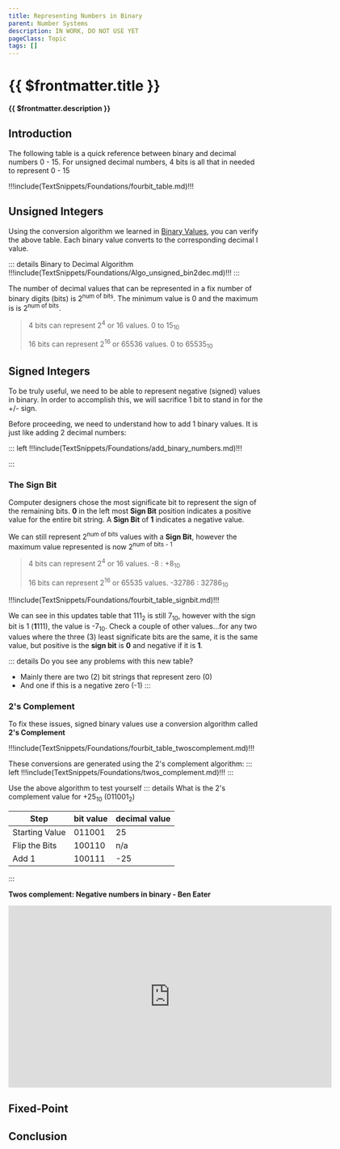 ```yaml
---
title: Representing Numbers in Binary
parent: Number Systems
description: IN WORK, DO NOT USE YET
pageClass: Topic
tags: []
---
```


# {{ $frontmatter.title }}
**{{ $frontmatter.description }}**

<KeyConcepts :ConceptArray= "[
{
  Concept:'Concept 1',
  Details:'  '
},
{
  Concept:'Concept 2',
  Details:'  '
  }
]" />

## Introduction

The following table is a quick reference between binary and decimal numbers 0 - 15. For unsigned decimal numbers, 4 bits is all that in needed to represent 0 - 15

!!!include(TextSnippets/Foundations/fourbit_table.md)!!!

## Unsigned Integers

Using the conversion algorithm we learned in [Binary Values](BinaryValues.md#converting-to-base-10), you can verify the above table. Each binary value converts to the corresponding decimal l value.

::: details Binary to Decimal Algorithm
!!!include(TextSnippets/Foundations/Algo_unsigned_bin2dec.md)!!!
:::

The number of decimal values that can be represented in a fix number of binary digits (bits) is 2<sup>num of bits</sup>. The minimum value is 0 and the maximum is is 2<sup>num of bits</sup>.
> 4 bits can represent 2<sup>4</sup> or 16 values.  0 to 15<sub>10</sub>
> 
> 16 bits can represent 2<sup>16</sup> or 65536 values.  0 to 65535<sub>10</sub>

## Signed Integers

To be truly useful, we need to be able to represent negative (signed) values in binary. In order to accomplish this, we will sacrifice 1 bit to stand in for the +/- sign.

Before proceeding, we need to understand how to add 1 binary values. It is just like adding 2 decimal numbers:

::: left
!!!include(TextSnippets/Foundations/add_binary_numbers.md)!!!

:::

### The Sign Bit

Computer designers chose the most significate bit to represent the sign of the remaining bits. **0** in the left most **Sign Bit** position indicates a positive value for the entire bit string. A **Sign Bit** of **1** indicates a negative value.

We can still represent 2<sup>num of bits</sup> values with a **Sign Bit**, however the maximum value represented is now 2<sup>num of bits - 1</sup>
> 4 bits can represent 2<sup>4</sup> or 16 values.  -8 : +8<sub>10</sub>
> 
> 16 bits can represent 2<sup>16</sup> or 65535 values.  -32786 : 32786<sub>10</sub>

!!!include(TextSnippets/Foundations/fourbit_table_signbit.md)!!!

We can see in this updates table that 111<sub>2</sub> is still 7<sub>10</sub>, however with the sign bit is 1 (**1**111), the value is -7<sub>10</sub>. Check a couple of other values...for any two values where the three (3) least significate bits are the same, it is the same value, but positive is the **sign bit** is **0** and negative if it is **1**.

::: details Do you see any problems with this new table?
- Mainly there are two (2) bit strings that represent zero (0)
- And one if this is a negative zero (-1)
:::

### 2's Complement

To fix these issues, signed binary values use a conversion algorithm called **2's Complement**

!!!include(TextSnippets/Foundations/fourbit_table_twoscomplement.md)!!!

These conversions are generated using the 2's complement algorithm:
::: left
!!!include(TextSnippets/Foundations/twos_complement.md)!!!
:::

Use the above algorithm to test yourself
::: details What is the 2's complement value for +25<sub>10</sub> (011001<sub>2</sub>)

| Step | bit value | decimal value |
|-|-|-|
|Starting Value| 011001 | 25 |
|Flip the Bits|100110| n/a |
|Add 1|100111| -25|

:::

**Twos complement: Negative numbers in binary - Ben Eater**
<iframe width="640" height="360"  src="https://www.youtube.com/embed/4qH4unVtJkE" title="YouTube video player" frameborder="0" allow="accelerometer; autoplay; clipboard-write; encrypted-media; gyroscope; picture-in-picture" allowfullscreen></iframe> 

## Fixed-Point

## Conclusion